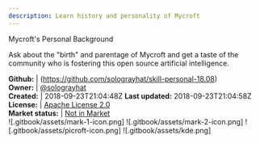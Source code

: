 ```yaml
---
description: Learn history and personality of Mycroft
---
```

Mycroft's Personal Background

Ask about the "birth" and parentage of Mycroft and get a taste of the community
who is fostering this open source artificial intelligence.

**Github:** | (https://github.com/solograyhat/skill-personal-18.08)  
**Owner:** | [@solograyhat](https://github.com/solograyhat)  
**Created:** | 2018-09-23T21:04:48Z  **Last updated:** 2018-09-23T21:04:58Z  
**License:** | [Apache License 2.0](https://api.github.com/licenses/apache-2.0)  
**Market status:** | [Not in Market](https://market.mycroft.ai/skill/)  
 ![.gitbook/assets/mark-1-icon.png]  ![.gitbook/assets/mark-2-icon.png]  ![.gitbook/assets/picroft-icon.png]  ![.gitbook/assets/kde.png]  
